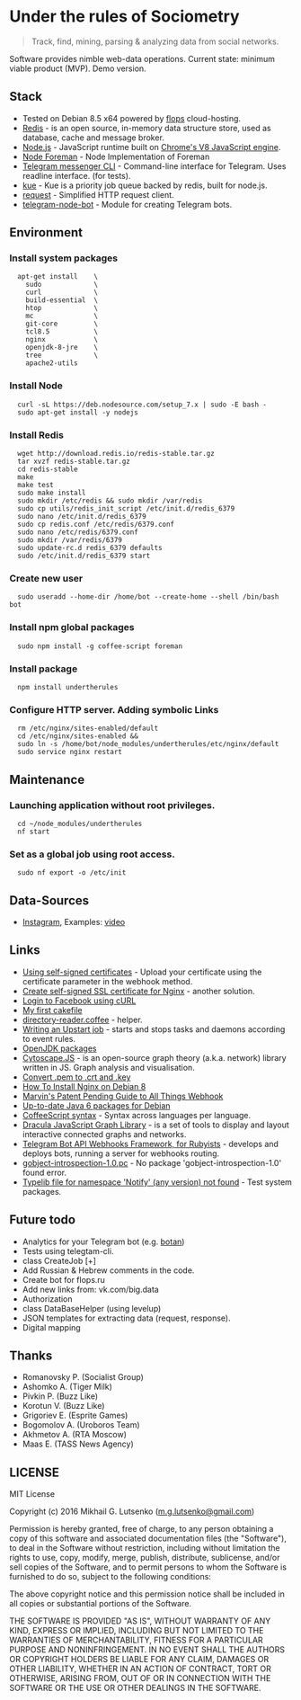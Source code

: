 # Under the rules of Sociometry

> Track, find, mining, parsing & analyzing data from social networks.

Software provides nimble web-data operations.
Current state: minimum viable product (MVP). Demo version.

## Stack

  * Tested on Debian 8.5 x64 powered by [flops](https://flops.ru/?refid=18288) cloud-hosting.
  * [Redis](http://redis.io/topics/quickstart) - is an open source, in-memory data structure store, used as database, cache and message broker.
  * [Node.js](https://nodejs.org/en/download/package-manager/) - JavaScript runtime built on [Chrome's V8 JavaScript engine](https://developers.google.com/v8/).
  * [Node Foreman](https://www.npmjs.com/package/foreman) - Node Implementation of Foreman
  * [Telegram messenger CLI](https://github.com/vysheng/tg) - Command-line interface for Telegram. Uses readline interface. (for tests).
  * [kue](https://www.npmjs.com/package/kue) - Kue is a priority job queue backed by redis, built for node.js.
  * [request](https://www.npmjs.com/package/request) - Simplified HTTP request client.
  * [telegram-node-bot](https://www.npmjs.com/package/telegram-node-bot) - Module for creating Telegram bots.

## Environment

### Install system packages
```
  apt-get install    \
    sudo             \
    curl             \
    build-essential  \
    htop             \
    mc               \
    git-core         \
    tcl8.5           \
    nginx            \
    openjdk-8-jre    \
    tree             \
    apache2-utils
```

### Install Node
```
  curl -sL https://deb.nodesource.com/setup_7.x | sudo -E bash -
  sudo apt-get install -y nodejs
```

### Install Redis
```
  wget http://download.redis.io/redis-stable.tar.gz
  tar xvzf redis-stable.tar.gz
  cd redis-stable
  make
  make test
  sudo make install
  sudo mkdir /etc/redis && sudo mkdir /var/redis
  sudo cp utils/redis_init_script /etc/init.d/redis_6379
  sudo nano /etc/init.d/redis_6379
  sudo cp redis.conf /etc/redis/6379.conf
  sudo nano /etc/redis/6379.conf
  sudo mkdir /var/redis/6379
  sudo update-rc.d redis_6379 defaults
  sudo /etc/init.d/redis_6379 start
```

### Create new user
```
  sudo useradd --home-dir /home/bot --create-home --shell /bin/bash bot
```

### Install npm global packages
```
  sudo npm install -g coffee-script foreman
```

### Install package
```
  npm install undertherules
```

### Configure HTTP server. Adding symbolic Links
```
  rm /etc/nginx/sites-enabled/default
  cd /etc/nginx/sites-enabled &&
  sudo ln -s /home/bot/node_modules/undertherules/etc/nginx/default
  sudo service nginx restart
```

## Maintenance

### Launching application without root privileges.
```
  cd ~/node_modules/undertherules
  nf start
```

### Set as a global job using root access.
```
  sudo nf export -o /etc/init
```

## Data-Sources
* [Instagram](https://www.instagram.com/developer/), Examples: [video](https://www.instagram.com/p/BLEkdVVjbUQ/)

## Links
* [Using self-signed certificates](https://core.telegram.org/bots/self-signed) - Upload your certificate using the certificate parameter in the webhook method.
* [Create self-signed SSL certificate for Nginx](https://gist.github.com/jessedearing/2351836) - another solution.
* [Login to Facebook using cURL](https://gist.github.com/hubgit/306638)
* [My first cakefile](https://gist.github.com/joshski/922990)
* [directory-reader.coffee](https://gist.github.com/rodw/6912281) - helper.
* [Writing an Upstart job](https://wiki.debian.org/Upstart) -  starts and stops tasks and daemons according to event rules.
* [OpenJDK packages](https://wiki.debian.org/JavaPackage)
* [Cytoscape.JS](http://js.cytoscape.org/) - is an open-source graph theory (a.k.a. network) library written in JS.  Graph analysis and visualisation.
* [Convert .pem to .crt and .key](http://stackoverflow.com/questions/13732826/convert-pem-to-crt-and-key)
* [How To Install Nginx on Debian 8](https://www.digitalocean.com/community/tutorials/how-to-install-nginx-on-debian-8)
* [Marvin's Patent Pending Guide to All Things Webhook](https://core.telegram.org/bots/webhooks)
* [Up-to-date Java 6 packages for Debian  ](https://github.com/rraptorr/sun-java6)
* [CoffeeScript syntax](http://rigaux.org/language-study/syntax-across-languages-per-language/CoffeeScript.html) - Syntax across languages per language.
* [Dracula JavaScript Graph Library](https://www.graphdracula.net) - is a set of tools to display and layout interactive connected graphs and networks.
* [Telegram Bot API Webhooks Framework, for Rubyists](https://github.com/solyaris/BOTServer) - develops and deploys bots, running a server for webhooks routing.
* [gobject-introspection-1.0.pc](http://stackoverflow.com/questions/18025730/) - No package 'gobject-introspection-1.0' found error.
* [Typelib file for namespace 'Notify' (any version) not found](https://github.com/vysheng/tg/issues/424) - Test system packages.

## Future todo
  * Analytics for your Telegram bot (e.g. [botan](http://botan.io))
  * Tests using telegtam-cli.
  * class CreateJob [+]
  * Add Russian & Hebrew comments in the code.
  * Create bot for flops.ru
  * Add new links from: vk.com/big.data
  * Authorization
  * class DataBaseHelper (using levelup)
  * JSON templates for extracting data (request, response).
  * Digital mapping

## Thanks
  * Romanovsky P. (Socialist Group)
  * Ashomko A. (Tiger Milk)
  * Pivkin P. (Buzz Like)
  * Korotun V. (Buzz Like)
  * Grigoriev E. (Esprite Games)
  * Bogomolov A. (Uroboros Team)
  * Akhmetov A. (RTA Moscow)
  * Maas E. (TASS News Agency)

## LICENSE
MIT License

Copyright (c) 2016 Mikhail G. Lutsenko (m.g.lutsenko@gmail.com)

Permission is hereby granted, free of charge, to any person obtaining a copy
of this software and associated documentation files (the "Software"), to deal
in the Software without restriction, including without limitation the rights
to use, copy, modify, merge, publish, distribute, sublicense, and/or sell
copies of the Software, and to permit persons to whom the Software is
furnished to do so, subject to the following conditions:

The above copyright notice and this permission notice shall be
included in all copies or substantial portions of the Software.

THE SOFTWARE IS PROVIDED "AS IS", WITHOUT WARRANTY OF ANY KIND, EXPRESS OR IMPLIED,
INCLUDING BUT NOT LIMITED TO THE WARRANTIES OF MERCHANTABILITY, FITNESS FOR A PARTICULAR
PURPOSE AND NONINFRINGEMENT. IN NO EVENT SHALL THE AUTHORS OR COPYRIGHT HOLDERS BE LIABLE
FOR ANY CLAIM, DAMAGES OR OTHER LIABILITY, WHETHER IN AN ACTION OF CONTRACT, TORT OR OTHERWISE,
ARISING FROM, OUT OF OR IN CONNECTION WITH THE SOFTWARE OR THE USE OR OTHER DEALINGS IN THE SOFTWARE.
